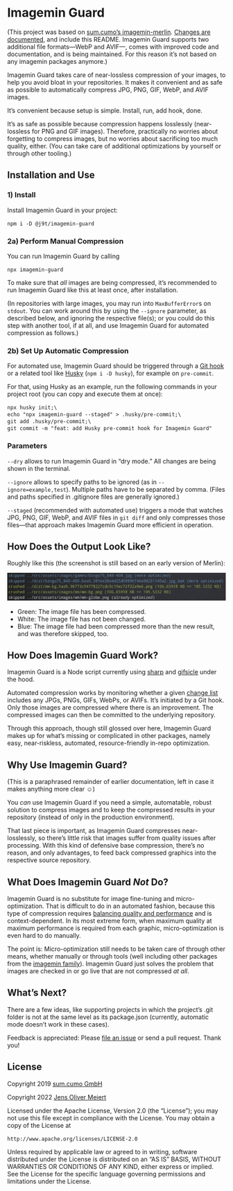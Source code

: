 # Imagemin Guard

(This project was based on [sum.cumo’s imagemin-merlin](https://github.com/sumcumo/imagemin-merlin). [Changes are documented](https://github.com/sumcumo/imagemin-merlin/compare/master...j9t:master), and include this README. Imagemin Guard supports two additional file formats—WebP and AVIF—, comes with improved code and documentation, and is being maintained. For this reason it’s not based on any imagemin packages anymore.)

Imagemin Guard takes care of near-lossless compression of your images, to help you avoid bloat in your repositories. It makes it convenient and as safe as possible to automatically compress JPG, PNG, GIF, WebP, and AVIF images.

It’s convenient because setup is simple. Install, run, add hook, done.

It’s as safe as possible because compression happens losslessly (near-lossless for PNG and GIF images). Therefore, practically no worries about forgetting to compress images, but no worries about sacrificing too much quality, either. (You can take care of additional optimizations by yourself or through other tooling.)

## Installation and Use

### 1) Install

Install Imagemin Guard in your project:

```console
npm i -D @j9t/imagemin-guard
```

### 2a) Perform Manual Compression

You can run Imagemin Guard by calling

```console
npx imagemin-guard
```

To make sure that _all_ images are being compressed, it’s recommended to run Imagemin Guard like this at least once, after installation.

(In repositories with large images, you may run into `MaxBufferError`s on `stdout`. You can work around this by using the `--ignore` parameter, as described below, and ignoring the respective file(s); or you could do this step with another tool, if at all, and use Imagemin Guard for automated compression as follows.)

### 2b) Set Up Automatic Compression

For automated use, Imagemin Guard should be triggered through a [Git hook](https://git-scm.com/book/en/v2/Customizing-Git-Git-Hooks) or a related tool like [Husky](https://github.com/typicode/husky) (`npm i -D husky`), for example on `pre-commit`.

For that, using Husky as an example, run the following commands in your project root (you can copy and execute them at once):

```console
npx husky init;\
echo "npx imagemin-guard --staged" > .husky/pre-commit;\
git add .husky/pre-commit;\
git commit -m "feat: add Husky pre-commit hook for Imagemin Guard"
```

### Parameters

`--dry` allows to run Imagemin Guard in “dry mode.” All changes are being shown in the terminal.

`--ignore` allows to specify paths to be ignored (as in `--ignore=example,test`). Multiple paths have to be separated by comma. (Files and paths specified in .gitignore files are generally ignored.)

`--staged` (recommended with automated use) triggers a mode that watches JPG, PNG, GIF, WebP, and AVIF files in `git diff` and only compresses those files—that approach makes Imagemin Guard more efficient in operation.

## How Does the Output Look Like?

Roughly like this (the screenshot is still based on an early version of Merlin):

![Screenshot of Imagemin Guard’s predecessor, Merlin, in operation.](https://raw.githubusercontent.com/j9t/imagemin-guard/master/media/output.png)

* Green: The image file has been compressed.
* White: The image file has not been changed.
* Blue: The image file had been compressed more than the new result, and was therefore skipped, too.

## How Does Imagemin Guard Work?

Imagemin Guard is a Node script currently using [sharp](https://www.npmjs.com/package/sharp) and [gifsicle](https://www.npmjs.com/package/gifsicle) under the hood.

Automated compression works by monitoring whether a given [change list](https://webglossary.info/terms/change-list/) includes any JPGs, PNGs, GIFs, WebPs, or AVIFs. It’s initiated by a Git hook. Only those images are compressed where there is an improvement. The compressed images can then be committed to the underlying repository.

Through this approach, though still glossed over here, Imagemin Guard makes up for what’s missing or complicated in other packages, namely easy, near-riskless, automated, resource-friendly in-repo optimization.

## Why Use Imagemin Guard?

(This is a paraphrased remainder of earlier documentation, left in case it makes anything more clear ☺️)

You _can_ use Imagemin Guard if you need a simple, automatable, robust solution to compress images and to keep the compressed results in your repository (instead of only in the production environment).

That last piece is important, as Imagemin Guard compresses near-losslessly, so there’s little risk that images suffer from quality issues after processing. With this kind of defensive base compression, there’s no reason, and only advantages, to feed back compressed graphics into the respective source repository.

## What Does Imagemin Guard _Not_ Do?

Imagemin Guard is no substitute for image fine-tuning and micro-optimization. That is difficult to do in an automated fashion, because this type of compression requires [balancing quality and performance](https://meiert.com/en/blog/understanding-image-compression/) and is context-dependent. In its most extreme form, when maximum quality at maximum performance is required from each graphic, micro-optimization is even hard to do manually.

The point is: Micro-optimization still needs to be taken care of through other means, whether manually or through tools (well including other packages from the [imagemin family](https://github.com/imagemin)). Imagemin Guard just solves the problem that images are checked in or go live that are not compressed _at all_.

## What’s Next?

There are a few ideas, like supporting projects in which the project’s .git folder is not at the same level as its package.json (currently, automatic mode doesn’t work in these cases).

Feedback is appreciated: Please [file an issue](https://github.com/j9t/imagemin-guard/issues/new) or send a pull request. Thank you!

## License

Copyright 2019 [sum.cumo GmbH](https://web.archive.org/web/20191208211414/https://www.sumcumo.com/)

Copyright 2022 [Jens Oliver Meiert](https://meiert.com/en/)

Licensed under the Apache License, Version 2.0 (the “License”); you may not use this file except in compliance with the License. You may obtain a copy of the License at

    http://www.apache.org/licenses/LICENSE-2.0

Unless required by applicable law or agreed to in writing, software distributed under the License is distributed on an “AS IS” BASIS, WITHOUT WARRANTIES OR CONDITIONS OF ANY KIND, either express or implied. See the License for the specific language governing permissions and limitations under the License.